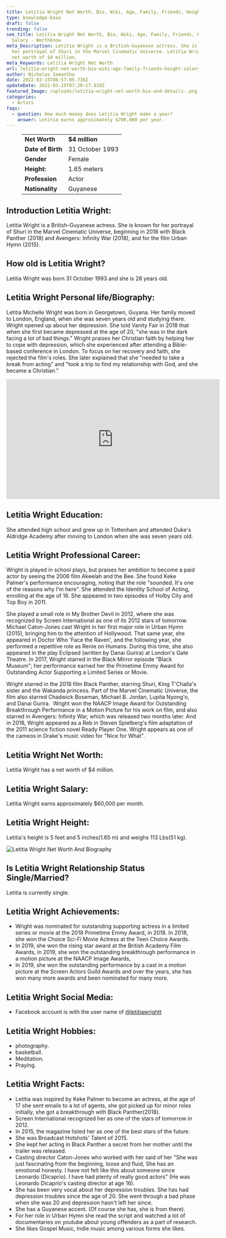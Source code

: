 ```yaml
---
title: Letitia Wright Net Worth, Bio, Wiki, Age, Family, Friends, Height & Salary
type: knowledge-base
draft: false
trending: false
seo_title: Letitia Wright Net Worth, Bio, Wiki, Age, Family, Friends, Height &
  Salary - Worthknow
meta_Description: Letitia Wright is a British-Guyanese actress. She is known for
  her portrayal of Shuri in the Marvel Cinematic Universe. Letitia Wright has a
  net worth of $4 million.
meta_Keywords: Letitia Wright Net Worth
url: letitia-wright-net-worth-bio-wiki-age-family-friends-height-salary
author: Nicholas Samantha
date: 2022-03-15T06:57:05.736Z
updateDate: 2022-03-15T07:20:17.919Z
featured_Image: /uploads/letitia-wright-net-worth-bio-and-details-.png
categories:
  - Actors
faqs:
  - question: How much money does Letitia Wright make a year?
    answer: Letitia earns approximately $700,000 per year.
---
```

<figure class="wp-block-table is-style-stripes">
  <table>
    <tbody>
      <tr>
        <td>
          <strong>Net Worth</strong>
        </td>
        <td>
          <strong>$4 million</strong>
        </td>
      </tr>
      <tr>
        <td>
          <strong>Date of Birth</strong>
        </td>
        <td>31 October 1993</td>
      </tr>
      <tr>
        <td>
          <strong>Gender</strong>
        </td>
        <td>Female</td>
      </tr>
      <tr>
        <td>
          <strong>Height:</strong>
        </td>
        <td>1.65 meters</td>
      </tr>
      <tr>
        <td>
          <strong>Profession</strong>
        </td>
        <td>Actor</td>
      </tr>
      <tr>
        <td>
          <strong>Nationality</strong>
        </td>
        <td>Guyanese</td>
      </tr>
    </tbody>
  </table>
</figure>

## **Introduction Letitia Wright:**

Letitia Wright is a British-Guyanese actress. She is known for her portrayal of Shuri in the Marvel Cinematic Universe, beginning in 2018 with Black Panther (2018) and Avengers: Infinity War (2018), and for the film Urban Hymn (2015).

## **How old is Letitia Wright?**

Letitia Wright was born 31 October 1993 and she is 28 years old.

## **Letitia Wright Personal life/Biography:**

Letitia Michelle Wright was born in Georgetown, Guyana. Her family moved to London, England, when she was seven years old and studying there. Wright opened up about her depression. She told Vanity Fair in 2018 that when she first became depressed at the age of 20, "she was in the dark facing a lot of bad things." Wright praises her Christian faith by helping her to cope with depression, which she experienced after attending a Bible-based conference in London. To focus on her recovery and faith, she rejected the film's roles. She later explained that she "needed to take a break from acting" and "took a trip to find my relationship with God, and she became a Christian."

<iframe width="560" height="315" src="https://www.youtube.com/embed/IPeL7ZIwiK8" title="YouTube video player" frameborder="0" allow="accelerometer; autoplay; clipboard-write; encrypted-media; gyroscope; picture-in-picture" allowfullscreen></iframe>

## **Letitia Wright Education:**

She attended high school and grew up in Tottenham and attended Duke's Aldridge Academy after moving to London when she was seven years old.

## **Letitia Wright Professional Career:**

Wright is played in school plays, but praises her ambition to become a paid actor by seeing the 2006 film Akeelah and the Bee. She found Keke Palmer's performance encouraging, noting that the role "sounded. It's one of the reasons why I'm here". She attended the Identity School of Acting, enrolling at the age of 16. She appeared in two episodes of Holby City and Top Boy in 2011.

She played a small role in My Brother Devil in 2012, where she was recognized by Screen International as one of its 2012 stars of tomorrow. Michael Caton-Jones cast Wright in her first major role in Urban Hymn (2015), bringing him to the attention of Hollywood. That same year, she appeared in Doctor Who 'Face the Raven', and the following year, she performed a repetitive role as Renie on Humans. During this time, she also appeared in the play Eclipsed (written by Danai Gurira) at London's Gate Theatre. In 2017, Wright starred in the Black Mirror episode "Black Museum"; her performance earned her the Primetime Emmy Award for Outstanding Actor Supporting a Limited Series or Movie.

Wright starred in the 2018 film Black Panther, starring Shuri, King T'Challa's sister and the Wakanda princess. Part of the Marvel Cinematic Universe, the film also starred Chadwick Boseman, Michael B. Jordan, Lupita Nyong'o, and Danai Gurira.  Wright won the NAACP Image Award for Outstanding Breakthrough Performance in a Motion Picture for his work on film, and also starred in Avengers: Infinity War, which was released two months later. And in 2018, Wright appeared as a Reb in Steven Spielberg's film adaptation of the 2011 science fiction novel Ready Player One. Wright appears as one of the cameos in Drake's music video for "Nice for What".

## **Letitia Wright Net Worth:**

Letitia Wright has a net worth of $4 million.

## **Letitia Wright Salary:**

Letitia Wright earns approximately $60,000 per month.

## **Letitia Wright Height:**

Letitia's height is 5 feet and 5 inches(1.65 m) and weighs 113 Lbs(51 kg).

![Letitia Wright Net Worth And Biography](/uploads/letitia-wright-net-worth.png)

## **Is Letitia Wright Relationship Status Single/Married?**

Letitia is currently single.

## **Letitia Wright Achievements:**

* Wright was nominated for outstanding supporting actress in a limited series or movie at the 2018 Primetime Emmy Award, in 2018. In 2018, she won the Choice Sci-Fi Movie Actress at the Teen Choice Awards.
* In 2019, she won the rising star award at the British Academy Film Awards, in 2019, she won the outstanding breakthrough performance in a motion picture at the NAACP Image Awards,
* In 2019, she won the outstanding performance by a cast in a motion picture at the Screen Actors Guild Awards and over the years, she has won many more awards and been nominated for many more.

## **Letitia Wright Social Media:**

* Facebook account is with the user name of <a href="https://www.facebook.com/letitiawrightt/" target="_blank" rel="nofollow" rel="noopener">@letitiawrightt</a>

## **Letitia Wright Hobbies:**

* photography.
* basketball.
* Meditation.
* Praying.

## **Letitia Wright Facts:**

* Letitia was inspired by Keke Palmer to become an actress, at the age of 17 she sent emails to a lot of agents, she got picked up for minor roles initially, she got a breakthrough with Black Panther(2018).
* Screen International recognized her as one of the stars of tomorrow in 2012.
* In 2015, the magazine listed her as one of the best stars of the future.
* She was Broadcast Hotshots' Talent of 2015.
* She kept her acting in Black Panther a secret from her mother until the trailer was released.
* Casting director Caton-Jones who worked with her said of her "She was just fascinating from the beginning, loose and fluid, She has an emotional honesty. I have not felt like this about someone since Leonardo (Dicaprio). I have had plenty of really good actors" (He was Leonardo Dicaprio's casting director at age 16).
* She has been very vocal about her depression troubles. She has had depression troubles since the age of 20. She went through a bad phase when she was 20 and depression hasn't left her since.
* She has a Guyanese accent. (Of course she has, she is from there).
* For her role in Urban Hymn she read the script and watched a lot of documentaries on youtube about young offenders as a part of research.
* She likes Gospel Music, Indie music among various forms she likes.